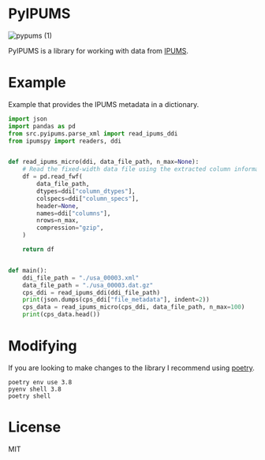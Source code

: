 # PyIPUMS

![pypums (1)](https://github.com/franciscojavierarceo/pyipums/assets/4163062/398bb2b5-8974-4eb9-84a0-92938da184c1)

PyIPUMS is a library for working with data from [IPUMS](https://www.ipums.org/).

# Example

Example that provides the IPUMS metadata in a dictionary.
```python
import json
import pandas as pd
from src.pyipums.parse_xml import read_ipums_ddi
from ipumspy import readers, ddi


def read_ipums_micro(ddi, data_file_path, n_max=None):
    # Read the fixed-width data file using the extracted column information
    df = pd.read_fwf(
        data_file_path,
        dtypes=ddi["column_dtypes"],
        colspecs=ddi["column_specs"],
        header=None,
        names=ddi["columns"],
        nrows=n_max,
        compression="gzip",
    )

    return df


def main():
    ddi_file_path = "./usa_00003.xml"
    data_file_path = "./usa_00003.dat.gz"
    cps_ddi = read_ipums_ddi(ddi_file_path)
    print(json.dumps(cps_ddi["file_metadata"], indent=2))
    cps_data = read_ipums_micro(cps_ddi, data_file_path, n_max=100)
    print(cps_data.head())
```


# Modifying 

If you are looking to make changes to the library I recommend using [poetry](https://python-poetry.org/docs/).
```
poetry env use 3.8
pyenv shell 3.8
poetry shell
```

# License
MIT
